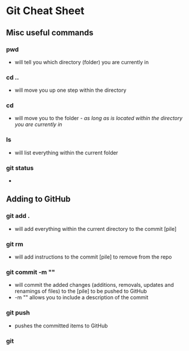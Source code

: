 # Git Cheat Sheet

## Misc useful commands

### pwd
  + will tell you which directory (folder) you are currently in
### cd ..
  + will move you up one step within the directory
### cd <folder-name>
  + will move you to the folder <folder-name> - _as long as <folder-name> is located within the directory you are currently in_
### ls
  + will list everything within the current folder
### git status
  +

## Adding to GitHub

### git add .
  + will add everything within the current directory to the commit [pile]
### git rm <file-name>
  + will add instructions to the commit [pile] to remove <file-name> from the repo
### git commit -m "<message>"
  + will commit the added changes (additions, removals, updates and renamings of files) to the [pile] to be pushed to GitHub
  + -m "<message>" allows you to include a description of the commit
### git push
  + pushes the committed items to GitHub

### git
